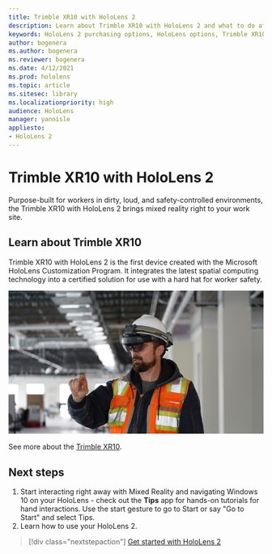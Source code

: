```yaml
---
title: Trimble XR10 with HoloLens 2
description: Learn about Trimble XR10 with HoloLens 2 and what to do after getting one of your own.
keywords: HoloLens 2 purchasing options, HoloLens options, Trimble XR10
author: bogenera
ms.author: bogenera
ms.reviewer: bogenera
ms.date: 4/12/2021
ms.prod: hololens
ms.topic: article
ms.sitesec: library
ms.localizationpriority: high
audience: HoloLens
manager: yannisle
appliesto:
- HoloLens 2
---
```


# Trimble XR10 with HoloLens 2

Purpose-built for workers in dirty, loud, and safety-controlled environments, the Trimble XR10 with HoloLens 2 brings mixed reality right to your work site.

## Learn about Trimble XR10

Trimble XR10 with HoloLens 2 is the first device created with the Microsoft HoloLens Customization Program. It integrates the latest spatial computing technology into a certified solution for use with a hard hat for worker safety.

![Trimble SKU](./images/trimble-ed.png)

See more about the [Trimble XR10](https://fieldtech.trimble.com/en/product/trimble-xr10-with-hololens-2).

## Next steps

1. Start interacting right away with Mixed Reality and navigating Windows 10 on your HoloLens - check out the **Tips** app for hands-on tutorials for hand interactions. Use the start gesture to go to Start or say "Go to Start" and select Tips.
1. Learn how to use your HoloLens 2.

> [!div class="nextstepaction"]
> [Get started with HoloLens 2](hololens2-basic-usage.md)
